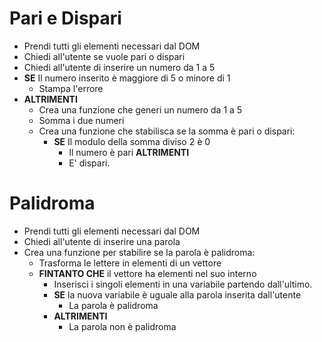 # Pari e Dispari

- Prendi tutti gli elementi necessari dal DOM
- Chiedi all'utente se vuole pari o dispari
- Chiedi all'utente di inserire un numero da 1 a 5
- **SE** Il numero inserito è maggiore di 5 o minore di 1 
    - Stampa l'errore
- **ALTRIMENTI**
    - Crea una funzione che generi un numero da 1 a 5
    - Somma i due numeri
    - Crea una funzione che stabilisca se la somma è pari o dispari:
        - **SE** Il modulo della somma diviso 2 è 0
            - Il numero è pari
        **ALTRIMENTI** 
            - E' dispari.



# Palidroma

- Prendi tutti gli elementi necessari dal DOM
- Chiedi all'utente di inserire una parola
- Crea una funzione per stabilire se la parola è palidroma:
    - Trasforma le lettere in elementi di un vettore
    - **FINTANTO CHE** il vettore ha elementi nel suo interno
        - Inserisci i singoli elementi in una variabile partendo dall'ultimo.
        - **SE** la nuova variabile è uguale alla parola inserita dall'utente
            - La parola è palidroma
        - **ALTRIMENTI** 
            - La parola non è palidroma
